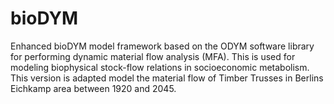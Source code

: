 # bioDYM
Enhanced bioDYM model framework based on the ODYM software library for performing dynamic material flow analysis (MFA). This is used for modeling biophysical stock-flow relations in socioeconomic metabolism. This version is adapted model the material flow of Timber Trusses in Berlins Eichkamp area between 1920 and 2045.

